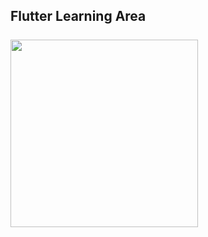 ## Flutter Learning Area <br><br><img src="https://camo.githubusercontent.com/50d7a65ffe5406b0bad412a292c922a166309ee78ad583c5c22883b523929bba/68747470733a2f2f6d69726f2e6d656469756d2e636f6d2f6d61782f3930302f312a414478613844417532705436364e7633726f527376412e676966" width="300px">

